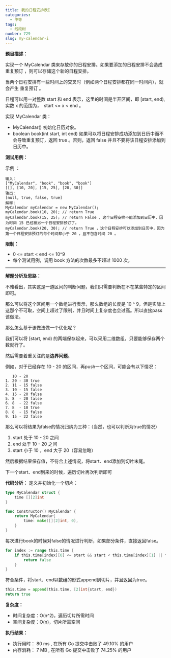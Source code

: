 ```yaml
---
title: 我的日程安排表I
categories:
  - 中等
tags:
  - 线段树
number: 729
slug: my-calendar-i
---
```


**题目描述：**

实现一个 MyCalendar 类来存放你的日程安排。如果要添加的日程安排不会造成 重复预订 ，则可以存储这个新的日程安排。

当两个日程安排有一些时间上的交叉时（例如两个日程安排都在同一时间内），就会产生 重复预订 。

日程可以用一对整数 start 和 end 表示，这里的时间是半开区间，即 [start, end), 实数 x 的范围为，  start <= x < end 。

实现 MyCalendar 类：
- MyCalendar() 初始化日历对象。
- boolean book(int start, int end) 如果可以将日程安排成功添加到日历中而不会导致重复预订，返回 true 。否则，返回 false 并且不要将该日程安排添加到日历中。


**测试用例：**

示例 ：
```
输入：
["MyCalendar", "book", "book", "book"]
[[], [10, 20], [15, 25], [20, 30]]
输出：
[null, true, false, true]
解释：
MyCalendar myCalendar = new MyCalendar();
myCalendar.book(10, 20); // return True
myCalendar.book(15, 25); // return False ，这个日程安排不能添加到日历中，因为时间 15 已经被另一个日程安排预订了。
myCalendar.book(20, 30); // return True ，这个日程安排可以添加到日历中，因为第一个日程安排预订的每个时间都小于 20 ，且不包含时间 20 。
```

**限制：**
- 0 <= start < end <= 10^9
- 每个测试用例，调用 book 方法的次数最多不超过 1000 次。

---

**解题分析及思路：**

不难看出，其实这是一道区间的判断问题，我们只需要判断在不在某些特定的区间即可。


那么可以将这个区间用一个数组进行表示，那么数组的长度是 10 ^ 9，但是实际上这那个不可取，空间上超过了限制，并且时间上复杂度也会过高。所以直接pass该做法。

那么怎么基于该做法做一个优化呢？

我们可以将 [start, end) 的两端保存起来，可以采用二维数组，只要能够保存两个数就行了。

然后需要着重关注的是**边界问题**。

例如，对于已经存在 10 - 20 的区间，再push一个区间，可能会有以下情况：

```
   10 - 20
1. 20 - 30 true
2. 11 - 15 false
3. 10 - 15 false
4. 15 - 20 false
5. 8  - 20 false
6. 8  - 22 false
7. 8  - 10 true
8. 8  - 15 false
9. 15 - 22 false
```

那么可以将结果为false的情况归纳为三种：（当然，也可以判断为true的情况）
1. start 处于 10 - 20 之间
2. end 处于 10 - 20 之间
3. start 小于 10 ，end 大于 20（容易忽略）

然后根据结果保存值，不符合上述情况，将start、end添加到切片末尾。

下一个start、end到来的时候，遍历切片再次判断即可

**代码分析：**
定义并初始化一个切片：
```go
type MyCalendar struct {
    time [][2]int
}

func Constructor() MyCalendar {
    return MyCalendar{
        time: make([][2]int, 0),
    }
}
```

每次进行book的时候对false的情况进行判断，如果部分条件，直接返回false。
```go
for index := range this.time {
    if this.time[index][0] <= start && start < this.time[index][1] || this.time[index][0] < end && end < this.time[index][1] || start <= this.time[index][0] && this.time[index][1] <= end {
        return false
    }
}
```
符合条件，将start、end以数组的形式append到切片，并且返回为true。
```go
this.time = append(this.time, [2]int{start, end})
return true
```

**复杂度：**
- 时间复杂度：O(n^2)，遍历切片所需时间
- 空间复杂度：O(n)，切片所需空间

**执行结果：**
- 执行用时： 80 ms , 在所有 Go 提交中击败了 49.10% 的用户
- 内存消耗： 7 MB , 在所有 Go 提交中击败了 74.25% 的用户
